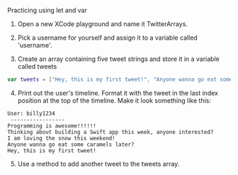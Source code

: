 Practicing using let and var

1. Open a new XCode playground and name it TwitterArrays.

2. Pick a username for yourself and assign it to a variable called 'username'.

3. Create an array containing five tweet strings and store it in a variable called tweets
  ```Swift
  var tweets = ["Hey, this is my first tweet!", "Anyone wanna go eat some caramels later?", "I am loving the snow this weekend!", "Thinking about building a Swift app this week, anyone interested?", "Programming is awesome!!!!!!"]
  ```
4. Print out the user's timeline. Format it with the tweet in the last index position at the top of the timeline. Make it look something like this:
  ```
  User: billy1234
   -----------------
  Programming is awesome!!!!!!
  Thinking about building a Swift app this week, anyone interested?
  I am loving the snow this weekend!
  Anyone wanna go eat some caramels later?
  Hey, this is my first tweet!
  ```
5. Use a method to add another tweet to the tweets array.

